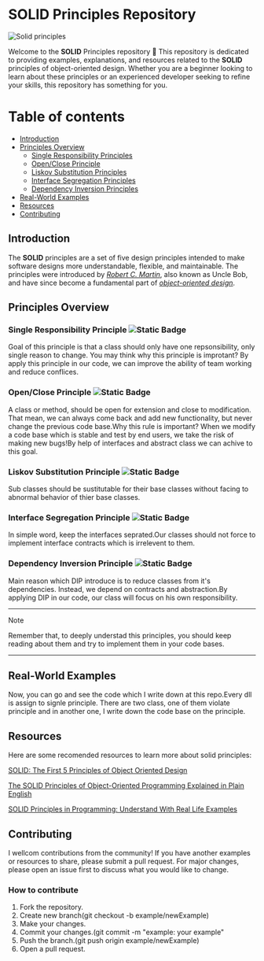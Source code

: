 # SOLID Principles Repository

![Solid principles](https://media.dev.to/cdn-cgi/image/width=1280,height=720,fit=cover,gravity=auto,format=auto/https%3A%2F%2Fdev-to-uploads.s3.amazonaws.com%2Fuploads%2Farticles%2Ftq5fahfhe0kdc8muaiyg.png)

Welcome to the **SOLID** Principles repository 🤟 This repository is dedicated to providing examples, explanations, and resources related to the **SOLID** principles of object-oriented design. Whether you are a beginner looking to learn about these principles or an experienced developer seeking to refine your skills, this repository has something for you.

# Table of contents

- [Introduction](#introduction)
- [Principles Overview](#principles-overview)
  - [Single Responsibility Principles](#single-responsibility-principle-)
  - [Open/Close Principle](#openclose-principle-)
  - [Liskov Substitution Principles](#liskov-substitution-principle-)
  - [Interface Segregation Principles](#interface-segregation-principle-)
  - [Dependency Inversion Principles](#dependency-inversion-principle-)
- [Real-World Examples](#real-world-examples)
- [Resources](#resources)
- [Contributing](#contributing)
<!-- - [License](@license)-->

## Introduction
The **SOLID** principles are a set of five design principles intended to make software designs more understandable, flexible, and maintainable. The principles were introduced by [_Robert C. Martin_](https://en.wikipedia.org/wiki/Robert_C._Martin), also known as Uncle Bob, and have since become a fundamental part of [_object-oriented design_](https://www.educative.io/blog/object-oriented-programming).

## Principles Overview

### Single Responsibility Principle ![Static Badge](https://img.shields.io/badge/(SRP)-blue?style=flat)

Goal of this principle is that a class should only have one repsonsibility, only single reason to change.
You may think why this principle is improtant? By apply this principle in our code, we can improve the ability of team working and reduce conflices.

### Open/Close Principle ![Static Badge](https://img.shields.io/badge/(OCP)-blue?style=flat)

A class or method, should be open for extension and close to modification.
That mean, we can always come back and add new functionality, but never change the previous code base.Why this rule is important? When we modify a code base which is stable and test by end users, we take the risk of making new bugs!By help of interfaces and abstract class we can achive to this goal.

### Liskov Substitution Principle ![Static Badge](https://img.shields.io/badge/(LSP)-blue?style=flat)

Sub classes should be sustitutable for their base classes without facing to abnormal behavior of thier base classes.

### Interface Segregation Principle ![Static Badge](https://img.shields.io/badge/(ISP)-blue?style=flat)

In simple word, keep the interfaces seprated.Our classes should not force to implement interface contracts which is irrelevent to them.

### Dependency Inversion Principle ![Static Badge](https://img.shields.io/badge/(DIP)-blue?style=flat)

Main reason which DIP introduce is to reduce classes from it's dependencies. Instead, we depend on contracts and abstraction.By applying DIP in our code, our class will focus on his own responsibility.

---

> [!NOTE]
> Remember that, to deeply understad this principles, you should keep reading about them and try to implement them in your code bases.

---

## Real-World Examples

Now, you can go and see the code which I write down at this repo.Every dll is assign to signle principle. There are two class, one of them violate principle and in another one, I write down the code base on the principle.

## Resources

Here are some recomended resources to learn more about solid principles:

[SOLID: The First 5 Principles of Object Oriented Design](https://www.digitalocean.com/community/conceptual-articles/s-o-l-i-d-the-first-five-principles-of-object-oriented-design)

[The SOLID Principles of Object-Oriented Programming Explained in Plain English](https://www.freecodecamp.org/news/solid-principles-explained-in-plain-english/)

[SOLID Principles in Programming: Understand With Real Life Examples](https://www.geeksforgeeks.org/solid-principle-in-programming-understand-with-real-life-examples/)

## Contributing

I wellcom contributions from the community! If you have another examples or resources to share, please submit a pull request. For major changes, please open an issue first to discuss what you would like to change.

### How to contribute

1. Fork the repository.
2. Create new branch(git checkout -b example/newExample)
3. Make your changes.
4. Commit your changes.(git commit -m "example: your example"
5. Push the branch.(git push origin example/newExample)
6. Open a pull request.

<!-- 
## License

This repository is licensed under the MIT License. See the LICENSE file for more information.
-->
